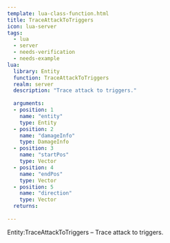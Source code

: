 ```yaml
---
template: lua-class-function.html
title: TraceAttackToTriggers
icon: lua-server
tags:
  - lua
  - server
  - needs-verification
  - needs-example
lua:
  library: Entity
  function: TraceAttackToTriggers
  realm: server
  description: "Trace attack to triggers."
  
  arguments:
  - position: 1
    name: "entity"
    type: Entity
  - position: 2
    name: "damageInfo"
    type: DamageInfo
  - position: 3
    name: "startPos"
    type: Vector
  - position: 4
    name: "endPos"
    type: Vector
  - position: 5
    name: "direction"
    type: Vector
  returns:
    
---
```


<div class="lua__search__keywords">
Entity:TraceAttackToTriggers &#x2013; Trace attack to triggers.
</div>
